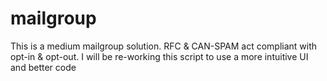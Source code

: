 mailgroup
=========

This is a medium mailgroup solution. RFC &amp; CAN-SPAM act compliant with opt-in &amp; opt-out. I will be re-working this script to use a more intuitive UI and better code
